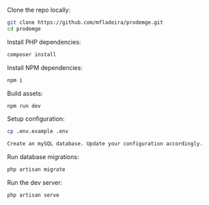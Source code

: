Clone the repo locally:

```sh
git clone https://github.com/mfladeira/prodemge.git
cd prodemge
```

Install PHP dependencies:

```sh
composer install
```

Install NPM dependencies:

```sh
npm i
```

Build assets:

```sh
npm run dev
```

Setup configuration:

```sh
cp .env.example .env
```

```sh
Create an mySQL database. Update your configuration accordingly.
```

Run database migrations:

```sh
php artisan migrate
```

Run the dev server:

```sh
php artisan serve
```
